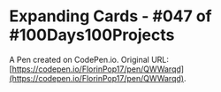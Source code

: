 # Expanding Cards - #047 of #100Days100Projects

A Pen created on CodePen.io. Original URL: [https://codepen.io/FlorinPop17/pen/QWWarqd](https://codepen.io/FlorinPop17/pen/QWWarqd).


